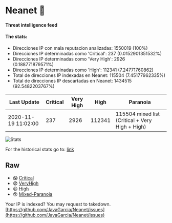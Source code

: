 # Neanet :hocho:
#### Threat intelligence feed
#### The stats:

- Direcciones IP con mala reputacion analizadas: 1550019 (100%)
- Direcciones IP determinadas como 'Critical':  237 (0.0152901351532%)
- Direcciones IP determinadas como 'Very High':  2926 (0.188771879571%)
- Direcciones IP determinadas como 'High':  112341 (7.24771760862)
- Total de direcciones IP indexadas en Neanet:  115504 (7.45177962335%)
- Total de direcciones IP descartadas en Neanet:  1434515 (92.5482203767%)

| Last Update | Critical | Very High | High | Paranoia |
| --- | --- | --- | --- | --- |
| 2020-11-19 11:02:00 | 237 | 2926 | 112341 | 115504 mixed list (Critical + Very High + High)|

![Stats](https://docs.google.com/spreadsheets/d/e/2PACX-1vSnaNMIXVabIpDJjufMlzH7poXnshF3mgd8Is1g9ytUEzVsP5my4Trn8f-xkoLLQ38xpL3HtmUexLo6/pubchart?oid=501124687&format=image)

For the historical stats go to: [link](/stats.csv)
## Raw
- :scream: [Critical](https://raw.githubusercontent.com/JavaGarcia/Neanet/master/blacklists/neanet_critical.txt)
- :fearful: [VeryHigh](https://raw.githubusercontent.com/JavaGarcia/Neanet/master/blacklists/neanet_veryHigh.txtt)
- :frowning: [High](https://raw.githubusercontent.com/JavaGarcia/Neanet/master/blacklists/neanet_high.txt)
- :dizzy_face: [Mixed-Paranoia](https://raw.githubusercontent.com/JavaGarcia/Neanet/master/blacklists/neanet_all.txt)


Your IP is indexed? You may request to takedown. [https://github.com/JavaGarcia/Neanet/issues](https://github.com/JavaGarcia/Neanet/issues)













































































































































































































































































































































































































































































































































































































































































































































































































































































































































































































































































































































































































































































































































































































































































































































































































































































































































































































































































































































































































































































































































































































































































































































